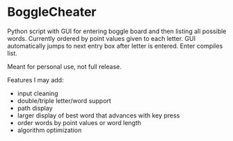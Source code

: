 # BoggleCheater
Python script with GUI for entering boggle board and then listing all possible words. Currently ordered by point values given to each letter. GUI automatically jumps to next entry box after letter is entered. Enter compiles list.

Meant for personal use, not full release.

Features I may add:
  - input cleaning
  - double/triple letter/word support
  - path display
  - larger display of best word that advances with key press
  - order words by point values or word length
  - algorithm optimization
